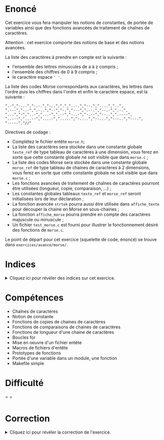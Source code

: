 # Enoncé

Cet exercice vous fera manipuler les notions de constantes, de
portée de variables ainsi que des fonctions avancées de traitement
de chaînes de caractères.

Attention : cet exercice comporte des notions de base et des notions
avancées.

La liste des caractères à prendre en compte est la suivante :
- l'ensemble des lettres minuscules de a à z compris ;
- l'ensemble des chiffres de 0 à 9 compris ;
- le caractère espace `' '`.

La liste des codes Morse correspondants aux caractères, les lettres
dans l'ordre puis les chiffres dans l'ordre et enfin le caractère
espace, est la suivante :

```
".-","-...","-.-.","-..",".","..-.","--.","....","..",
".---","-.-",".-..","--","-.","---",".--.","--.-",".-.",
"...","-","..-","...-",".--","-..-","-.--","--..",".----",
"..---","...--","....-",".....","-....","--...","---..","---.",
"-----","//"
```

Directives de codage :

- Complétez le fichier entête `morse.h`;
- La liste des caractères sera stockée dans une constante globale
`texte_ref` de type tableau de caractères à une dimension, vous ferez
en sorte que cette constante globale ne soit visible que dans
`morse.c` ;
- La liste des codes Morse sera stockée dans une constante globale
`morse_ref` de type tableau de chaines de caractères à 2 dimensions,
vous ferez en sorte que cette constante globale ne soit visible que
dans `morse.c` ;
- Les fonctions avancées de traitement de chaînes de caractères
  pourront être utilisées (longueur, copie, comparaison, ...) ;
- Les constantes globales tableaux `texte_ref` et `morse_ref` seront
  initialisées lors de leur déclaration ;
- La fonction avancée `strtok` pourra aussi être utilisée dans
  `affiche_texte` pour découper la chaine en Morse en sous-chaines ;
- La fonction `affiche_morse` pourra prendre en compte des caractères
  majuscule ou minuscule ;
- Un fichier `test_morse.c` est fourni pour illustrer le
  fonctionnement désiré des fonctions de `morse.c`.

Le point de départ pour cet exercice (squelette de code, énoncé) se
trouve dans `exercices/avance/morse/`.

# Indices

<details>
<summary>Cliquez ici pour révéler des indices sur cet exercice.</summary>
<br>

* Déclaration partielle de texte_ref :
```c
char texte_ref[NBCAR] // Avec NBCAR défini à 37
```
* Déclaration partielle de morse_ref :
```c
char morse_ref[NBCAR][NBMORSE]// Avec NBMORSE défini à 6
```
* Algorithme général : extraire les sous chaines correspondant à un
  code morse, comparer chaque sous chaine aux éléments du tableau
  `morse_ref` pour identifier l'indice du caractère correspondant dans
  le tableau `texte_ref`
* Utilisez les fonctions `strncmp`, `strcpy`, `strlen`, ...
* Pour découper une chaine en sous chaines, l'utilisation de `sscanf`,
  combinée à des opérations de pointeurs est possible, voire un
  traitement caractère par caractère. Mais la fonction `strtok` bien
  utilisée simplifie le travail
* Utilisation de `strtok` : copier le paramètre morse dans une chaine
  temporaire `temp_str` et travaillez sur ce `temp_str` (car `strtok`
  altère la chaîne traitée)
* fonction de conversion en minuscule : cf. fonction `tolower`

</details>

# Compétences

* Chaînes de caractères
* Notion de constante
* Fonctions de copies de chaines de caractères
* Fonctions de comparaisons de chaines de caractères
* Fonctions de longueur d'une chaine de caractères
* Boucles for
* Mise en oeuvre d'un fichier entête
* Macros de fichiers d'entête
* Prototypes de fonctions
* Portée d'une variable dans un module, une fonction
* Makefile simple

# Difficulté

:star: :star:
# Correction

<details>
<summary>Cliquez ici pour révéler la correction de l'exercice.</summary>
#### Corrigé du fichier Makefile

```make
CC=clang
CFLAGS=-std=c99 -Wall -Wextra -g
LDFLAGS=
EXEC=test_morse

# Makefile à compléter
all: $(EXEC)

$(EXEC): $(EXEC).o morse.o
	$(CC) -o $@ $^ $(LDFLAGS)

morse.o: morse.h

%.o: %.c
	$(CC) -o $@ -c $< $(CFLAGS) $(LDFLAGS)
.PHONY: clean enonce
enonce:
	@echo "Complétez d'abord le Makefile pour compiler cet exercice."

clean:
	rm -f *~ *.o $(EXEC)

```

#### Corrigé du fichier morse.c

```c
#include<stdio.h>
#include<stdlib.h>
#include<stdint.h>
#include<string.h>
#include<stdbool.h> // bool
#include <ctype.h> // tolower
#include "morse.h"

#define NBCAR 37
#define NBMORSE 6

/* Constantes globales statiques */
static const char texte_ref[NBCAR] =
    {'a','b','c','d','e','f','g','h','i','j','k','l','m','n','o','p','q','r',
     's','t','u','v','w','x','y','z','1','2','3','4','5','6','7','8','9','0',
     ' '};
static const char morse_ref[NBCAR][NBMORSE] =
    {{".-"},{"-..."},{"-.-."},{"-.."},{"."},{"..-."},{"--."},{"...."},{".."},
    {".---"},{"-.-"},{".-.."},{"--"},{"-."},{"---"},{".--."},{"--.-"},{".-."},
    {"..."},{"-"},{"..-"},{"...-"},{".--"},{"-..-"},{"-.--"},{"--.."},{".----"},
    {"..---"},{"...--"},{"....-"},{"....."},{"-...."},{"--..."},{"---.."},{"---."},
    {"-----"},{"//"}};


/* help : fonction affichant tout le tableau du code morse pouvant
   être codé ou décodé par ce programme */
void help()
{
    for (uint16_t i=0; i<NBCAR; i++) {
        printf(" %c :  %s\n",texte_ref[i],morse_ref[i]);
    }
}

/* affiche_texte : fonction affichant le texte correspondant au code
   morse passe en paramètre */
void affiche_texte(char *morse)
{
    uint16_t i;
    bool trouve;
    /* Utilisation de la fonction strtok permettant d'extraire des
       sous chaines */
    char temp_str[strlen(morse)+1];
    strcpy(temp_str, morse);
    char *mot;
    mot = strtok(temp_str, " ");
    while (mot != NULL) {
        trouve = false;
        for (i=0; i<NBCAR; i++) {
            if (strncmp(mot, morse_ref[i], NBMORSE) == 0) {
                printf("%c",texte_ref[i]);
                trouve = true;
                break;
            }
        }
        if (!trouve) {
            printf("\n\nCe code morse (%s) n'existe pas !\n\n", mot);
        }
        mot = strtok(NULL, " ");
    }
    printf("\n");
}

/* affiche_morse : fonction affichant le code Morse correspondant au
   texte passé en paramètre */
void affiche_morse(char *texte)
{
    for (uint16_t i=0; i<strlen(texte); i++) {
        for (uint16_t j=0; j<NBCAR; j++) {
            if (tolower(texte[i])==texte_ref[j]) {
                printf("%s ", morse_ref[j]);
            }
        }
    }
    printf("\n");
}

```

#### Corrigé du fichier morse.h

```c
#ifndef _MORSE_H_
#define _MORSE_H_

/* Prototypes module morse*/
extern void affiche_morse(char *);
extern void affiche_texte(char *);
extern void help();

#endif

```

#### Corrigé du fichier test_morse.c

```c
#include<stdio.h>
#include<stdlib.h>
#include "morse.h"

/* main */
int main(void)
{
    help(); // Affiche la correspondance des caractères pris en charge et des codes Morse
    printf("Affichage du code Morse de la phrase : \"RMS Titanic SOS\"\n");
    affiche_morse("RMS Titanic SOS");
    printf("Affichage de la traduction du code Morse : \".-. -- ... // - .. - .- -. .. -.-. // ... --- ... // .---- ..... // .- ...- .-. .. .-.. // .---- ---. .---- ..---\"\n");
    affiche_texte(".-. -- ... //  - .. - .- -. .. -.-. // ... --- ... // .---- ..... // .- ...- .-. .. .-.. // .---- ---. .---- ..---");

    return EXIT_SUCCESS;
}

```


</details>
